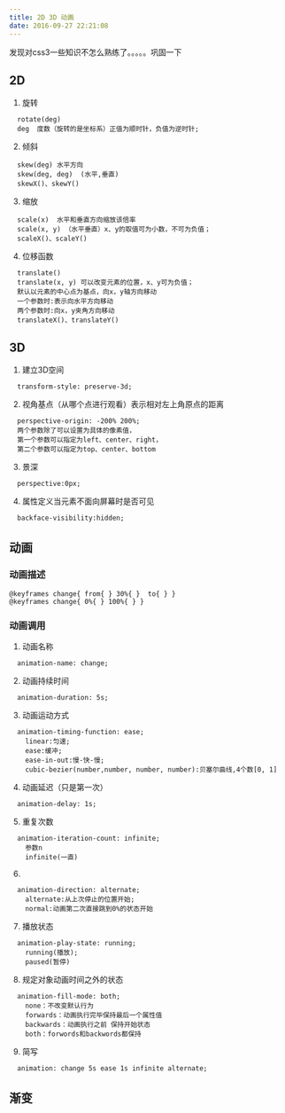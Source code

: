```yaml
---
title: 2D 3D 动画
date: 2016-09-27 22:21:08
---
```


发现对css3一些知识不怎么熟练了。。。。。巩固一下

## 2D
1. 旋转
```
  rotate(deg)  
  deg  度数（旋转的是坐标系）正值为顺时针，负值为逆时针; 
```
2. 倾斜
```
  skew(deg) 水平方向
  skew(deg, deg)  (水平,垂直)
  skewX()、skewY()
```
3. 缩放
```
  scale(x)  水平和垂直方向缩放该倍率
  scale(x, y) （水平垂直）x、y的取值可为小数，不可为负值；
  scaleX()、scaleY()
```
4. 位移函数

```
  translate()
  translate(x, y) 可以改变元素的位置，x、y可为负值；
  默认以元素的中心点为基点，向x，y轴方向移动
  一个参数时:表示向水平方向移动
  两个参数时:向x，y夹角方向移动
  translateX()、translateY()

```


## 3D

1. 建立3D空间
```
  transform-style: preserve-3d; 
```
2. 视角基点（从哪个点进行观看）表示相对左上角原点的距离
```
  perspective-origin: -200% 200%;
  两个参数除了可以设置为具体的像素值，
  第一个参数可以指定为left、center、right，
  第二个参数可以指定为top、center、bottom
```

3. 景深
```
  perspective:0px; 
```
4. 属性定义当元素不面向屏幕时是否可见
```
  backface-visibility:hidden;  
```

## 动画 
### 动画描述
    @keyframes change{ from{ } 30%{ }  to{ } }
    @keyframes change{ 0%{ } 100%{ } }

### 动画调用
1. 动画名称
```
  animation-name: change;
```
2. 动画持续时间
```
  animation-duration: 5s; 
```
3. 动画运动方式
```
  animation-timing-function: ease;  
    linear:匀速;
    ease:缓冲;
    ease-in-out:慢-快-慢;
    cubic-bezier(number,number, number, number):贝塞尔曲线,4个数[0, 1]
```
4. 动画延迟（只是第一次）
```
  animation-delay: 1s;
```
5. 重复次数
```
  animation-iteration-count: infinite;
    参数n
    infinite(一直) 
```
6. 
```
  animation-direction: alternate;
    alternate:从上次停止的位置开始;
    normal:动画第二次直接跳到0%的状态开始 
```
7. 播放状态
```
  animation-play-state: running;
    running(播放);
    paused(暂停) 
```
8. 规定对象动画时间之外的状态
```
  animation-fill-mode: both;
    none：不改变默认行为
    forwards：动画执行完毕保持最后一个属性值
    backwards：动画执行之前 保持开始状态
    both：forwords和backwords都保持
```
9. 简写
```
  animation: change 5s ease 1s infinite alternate;
```

## 渐变

   